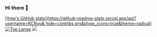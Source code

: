### Hi there 👋

<!--
**KCNyu/KCNyu** is a ✨ _special_ ✨ repository because its `README.md` (this file) appears on your GitHub profile.

Here are some ideas to get you started:

- 🔭 I’m currently working on ...
- 🌱 I’m currently learning ...
- 👯 I’m looking to collaborate on ...
- 🤔 I’m looking for help with ...
- 💬 Ask me about ...
- 📫 How to reach me: ...
- 😄 Pronouns: ...
- ⚡ Fun fact: ...
-->
[![tree's GitHub stats](https://github-readme-stats.vercel.app/api?username=KCNyu&
hide=contribs,prs&show_icons=true&theme=radical)](https://github.com/anuraghazra/github-readme-stats)
[![Top Langs](https://github-readme-stats.vercel.app/api/top-langs/?username=KCNyu&layout=compact)](https://github.com/anuraghazra/github-readme-stats)
![](http://antzuhl.cn:4000/get/@KCNyu)

